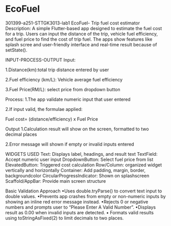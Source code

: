 # EcoFuel
301399-a251-STTGK3013-lab1
EcoFuel- Trip fuel cost estimator
Description:
A simple Flutter-based app designed to estimate the fuel cost for a trip. Users can input the distance of the trip, vehicle fuel efficiency, and fuel price to find the cost of trip fuel. The apps show features like splash scree and user-friendly interface and real-time result because of setState().

INPUT-PROCESS-OUTPUT
Input:

1.Distance(km):total trip distance entered by user

2.Fuel efficiency (km/L): Vehicle average fuel efficiency

3.Fuel Price(RM/L): select price from dropdown button

Process:
1.The app validate numeric input that user entered

2.If input valid, the formulae applied:

Fuel cost= (distance/efficiency) x Fuel Price

Output
1.Calculation result will show on the screen, formatted to two decimal places

2.Error message will shown if empty or invalid inputs entered

WIDGETS USED
Text: Displays label, headings, and result text
TextField: Accept numeric user input
DropdownButton: Select fuel price from list
ElevatedButton: Triggered cost calculation
Row/Column: organized widget vertically and horizontally
Container: Add padding, margin, border, backgroundcolor
CircularProgressIndicator: Shown on splashscreen
Scaffold/AppBar: Provide main screen structure

Basic Validation Approach
•Uses double.tryParse() to convert text input to double values.
•Prevents app crashes from empty or non-numeric inputs by showing an inline red error message instead.
•Rejects 0 or negative numbers and prompts user to “Please Enter A Valid Number”.
•Displays result as 0.00 when invalid inputs are detected.
•
Formats valid results using toStringAsFixed(2) to limit decimals to two places.

